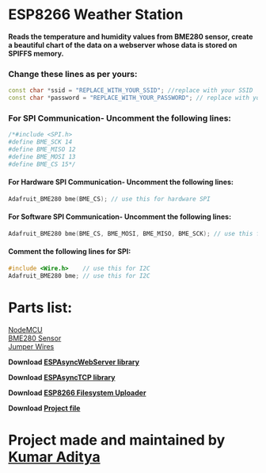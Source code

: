 # ESP8266 Weather Station
**Reads the temperature and humidity values from BME280 sensor, create a beautiful chart of the data on a webserver whose data is stored on SPIFFS memory.**
  
### Change these lines as per yours:

```cpp  
const char *ssid = "REPLACE_WITH_YOUR_SSID"; //replace with your SSID
const char *password = "REPLACE_WITH_YOUR_PASSWORD"; // replace with your Password
```

### For SPI Communication- Uncomment the following lines:  
```c
/*#include <SPI.h>
#define BME_SCK 14
#define BME_MISO 12
#define BME_MOSI 13
#define BME_CS 15*/
```

#### For Hardware SPI Communication- Uncomment the following lines:
      
```c
Adafruit_BME280 bme(BME_CS); // use this for hardware SPI
```

#### For Software SPI Communication- Uncomment the following lines:
```c
Adafruit_BME280 bme(BME_CS, BME_MOSI, BME_MISO, BME_SCK); // use this for software SPI
```
      
#### Comment the following lines for SPI:
```c
#include <Wire.h>    // use this for I2C
Adafruit_BME280 bme; // use this for I2C
```

# Parts list:
[NodeMCU](https://amzn.to/397GzNe)  
[BME280 Sensor](https://amzn.to/2xlIAII)  
[Jumper Wires](https://amzn.to/2U9lWMz)  
  

**Download [ESPAsyncWebServer library](https://github.com/me-no-dev/ESPAsyncWebServer/archive/master.zip)**
  

**Download [ESPAsyncTCP library](https://github.com/me-no-dev/ESPAsyncTCP/archive/master.zip)**
  

**Download [ESP8266 Filesystem Uploader](https://github.com/esp8266/arduino-esp8266fs-plugin/releases/download/0.5.0/ESP8266FS-0.5.0.zip)**


**Download [Project file](https://github.com/rahuladitya303/ESP8266_BME280_Web_Server/archive/master.zip)**

  
# Project made and maintained by [Kumar Aditya](https://github.com/rahuladitya303/)